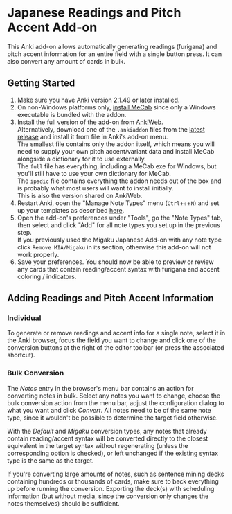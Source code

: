 # Japanese Readings and Pitch Accent Add-on

This Anki add-on allows automatically generating readings (furigana) and pitch
accent information for an entire field with a single button press. It can also
convert any amount of cards in bulk.

## Getting Started

1. Make sure you have Anki version 2.1.49 or later installed.
2. On non-Windows platforms only, [install MeCab]() since only a Windows
   executable is bundled with the addon.
3. Install the full version of the add-on
   from [AnkiWeb](https://ankiweb.net/shared/info/TBD).  
   Alternatively, download one of the `.ankiaddon` files from the
   [latest release](https://github.com/Ben-Kerman/anki-jrp/releases/latest)
   and install it from file in Anki's add-on menu.  
   The smallest file contains only the addon itself, which means you will need
   to supply your own pitch accent/variant data and install MeCab alongside a
   dictionary for it to use externally.  
   The `full` file has everything, including a MeCab exe for Windows, but you'll
   still have to use your own dictionary for MeCab.  
   The `ipadic` file contains everything the addon needs out of the box and is
   probably what most users will want to install initially.  
   This is also the version shared on AnkiWeb.
4. Restart Anki, open the "Manage Note Types" menu (`Ctrl`+`⇧`+`N`) and set up
   your templates as described [here]().
5. Open the add-on's preferences under "Tools", go the "Note Types" tab, then
   select and click "Add" for all note types you set up in the previous step.  
   If you previously used the Migaku Japanese Add-on with any note type
   click `Remove MIA/Migaku` in its section, otherwise this add-on will not work
   properly.
6. Save your preferences. You should now be able to preview or review any cards
   that contain reading/accent syntax with furigana and accent coloring /
   indicators.

## Adding Readings and Pitch Accent Information

### Individual

To generate or remove readings and accent info for a single note, select it in
the Anki browser, focus the field you want to change and click one of the
conversion buttons at the right of the editor toolbar (or press the associated
shortcut).

### Bulk Conversion

The _Notes_ entry in the browser's menu bar contains an action for converting
notes in bulk. Select any notes you want to change, choose the bulk conversion
action from the menu bar, adjust the configuration dialog to what you want and
click _Convert_. All notes need to be of the same note type, since it wouldn't
be possible to determine the target field otherwise.

With the _Default_ and _Migaku_ conversion types, any notes that already contain
reading/accent syntax will be converted directly to the closest equivalent in
the target syntax without regenerating (unless the corresponding option is
checked), or left unchanged if the existing syntax type is the same as the
target.

If you're converting large amounts of notes, such as sentence mining decks
containing hundreds or thousands of cards, make sure to back everything up
before running the conversion. Exporting the deck(s) with scheduling information
(but without media, since the conversion only changes the notes themselves)
should be sufficient.
